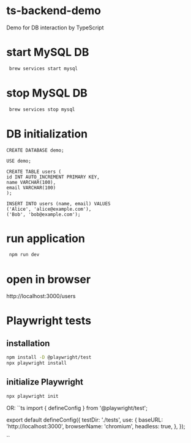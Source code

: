 # ts-backend-demo
Demo for DB interaction by TypeScript

# start MySQL DB
```zsh
 brew services start mysql
```

# stop MySQL DB
```zsh
 brew services stop mysql
```

# DB initialization
```mysql
CREATE DATABASE demo;

USE demo;

CREATE TABLE users (
id INT AUTO_INCREMENT PRIMARY KEY,
name VARCHAR(100),
email VARCHAR(100)
);

INSERT INTO users (name, email) VALUES
('Alice', 'alice@example.com'),
('Bob', 'bob@example.com');
```

# run application
```zsh
 npm run dev
```

# open in browser
http://localhost:3000/users

# Playwright tests
## installation
```zsh
npm install -D @playwright/test
npx playwright install
```
## initialize Playwright
```zsh
npx playwright init
```
OR:
``ts
import { defineConfig } from '@playwright/test';

export default defineConfig({
testDir: './tests',
use: {
baseURL: 'http://localhost:3000',
browserName: 'chromium',
headless: true,
},
});

``